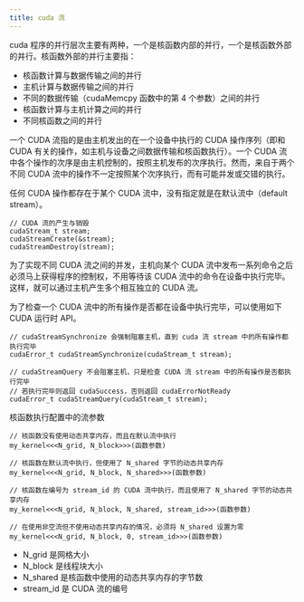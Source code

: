 ```yaml
---
title: cuda 流
---
```


cuda 程序的并行层次主要有两种，一个是核函数内部的并行，一个是核函数外部的并行。核函数外部的并行主要指：

- 核函数计算与数据传输之间的并行
- 主机计算与数据传输之间的并行
- 不同的数据传输（cudaMemcpy 函数中的第 4 个参数）之间的并行
- 核函数计算与主机计算之间的并行
- 不同核函数之间的并行

一个 CUDA 流指的是由主机发出的在一个设备中执行的 CUDA 操作序列（即和 CUDA 有关的操作，如主机与设备之间数据传输和核函数执行）。一个 CUDA 流中各个操作的次序是由主机控制的，按照主机发布的次序执行。然而，来自于两个不同 CUDA 流中的操作不一定按照某个次序执行，而有可能并发或交错的执行。

任何 CUDA 操作都存在于某个 CUDA 流中，没有指定就是在默认流中（default stream）。

```
// CUDA 流的产生与销毁
cudaStream_t stream;
cudaStreamCreate(&stream);
cudaStreamDestroy(stream);
```

为了实现不同 CUDA 流之间的并发，主机向某个 CUDA 流中发布一系列命令之后必须马上获得程序的控制权，不用等待该 CUDA 流中的命令在设备中执行完毕。这样，就可以通过主机产生多个相互独立的 CUDA 流。

为了检查一个 CUDA 流中的所有操作是否都在设备中执行完毕，可以使用如下 CUDA 运行时 API。

```
// cudaStreamSynchronize 会强制阻塞主机，直到 cuda 流 stream 中的所有操作都执行完毕
cudaError_t cudaStreamSynchronize(cudaStream_t stream);

// cudaStreamQuery 不会阻塞主机，只是检查 CUDA 流 stream 中的所有操作是否都执行完毕
// 若执行完毕则返回 cudaSuccess，否则返回 cudaErrorNotReady
cudaError_t cudaStreamQuery(cudaStream_t stream);
```

核函数执行配置中的流参数

```
// 核函数没有使用动态共享内存，而且在默认流中执行
my_kernel<<<N_grid, N_block>>>(函数参数)

// 核函数在默认流中执行，但使用了 N_shared 字节的动态共享内存 
my_kernel<<<N_grid, N_block, N_shared>>>(函数参数)

// 核函数在编号为 stream_id 的 CUDA 流中执行，而且使用了 N_shared 字节的动态共享内存
my_kernel<<<N_grid, N_block, N_shared, stream_id>>>(函数参数)

// 在使用非空流但不使用动态共享内存的情况，必须将 N_shared 设置为零
my_kernel<<<N_grid, N_block, 0, stream_id>>>(函数参数)
```

- N_grid 是网格大小
- N_block 是线程块大小
- N_shared 是核函数中使用的动态共享内存的字节数
- stream_id 是 CUDA 流的编号








































